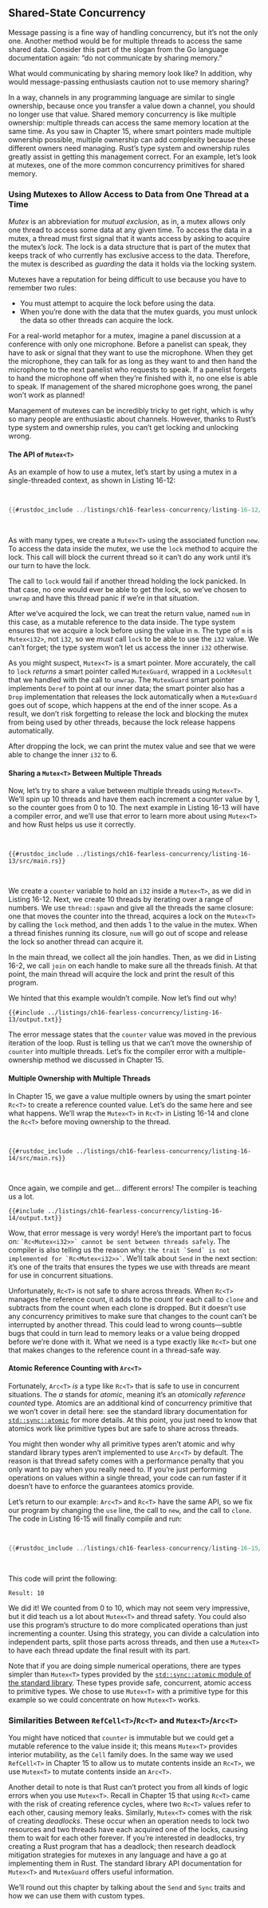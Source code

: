 ## Shared-State Concurrency

Message passing is a fine way of handling concurrency, but it’s not the only
one. Another method would be for multiple threads to access the same shared
data. Consider this part of the slogan from the Go language documentation again:
“do not communicate by sharing memory.”

What would communicating by sharing memory look like? In addition, why would
message-passing enthusiasts caution not to use memory sharing?

In a way, channels in any programming language are similar to single ownership,
because once you transfer a value down a channel, you should no longer use that
value. Shared memory concurrency is like multiple ownership: multiple threads
can access the same memory location at the same time. As you saw in Chapter 15,
where smart pointers made multiple ownership possible, multiple ownership can
add complexity because these different owners need managing. Rust’s type system
and ownership rules greatly assist in getting this management correct. For an
example, let’s look at mutexes, one of the more common concurrency primitives
for shared memory.

### Using Mutexes to Allow Access to Data from One Thread at a Time

_Mutex_ is an abbreviation for _mutual exclusion_, as in, a mutex allows only
one thread to access some data at any given time. To access the data in a mutex,
a thread must first signal that it wants access by asking to acquire the mutex’s
_lock_. The lock is a data structure that is part of the mutex that keeps track
of who currently has exclusive access to the data. Therefore, the mutex is
described as _guarding_ the data it holds via the locking system.

Mutexes have a reputation for being difficult to use because you have to
remember two rules:

* You must attempt to acquire the lock before using the data.
* When you’re done with the data that the mutex guards, you must unlock the data
  so other threads can acquire the lock.

For a real-world metaphor for a mutex, imagine a panel discussion at a
conference with only one microphone. Before a panelist can speak, they have to
ask or signal that they want to use the microphone. When they get the
microphone, they can talk for as long as they want to and then hand the
microphone to the next panelist who requests to speak. If a panelist forgets to
hand the microphone off when they’re finished with it, no one else is able to
speak. If management of the shared microphone goes wrong, the panel won’t work
as planned!

Management of mutexes can be incredibly tricky to get right, which is why so
many people are enthusiastic about channels. However, thanks to Rust’s type
system and ownership rules, you can’t get locking and unlocking wrong.

#### The API of `Mutex<T>`

As an example of how to use a mutex, let’s start by using a mutex in a
single-threaded context, as shown in Listing 16-12:

<Listing number="16-12" file-name="src/main.rs" caption="Exploring the API of `Mutex<T>` in a single-threaded context for simplicity">

```rust
{{#rustdoc_include ../listings/ch16-fearless-concurrency/listing-16-12/src/main.rs}}
```

</Listing>

As with many types, we create a `Mutex<T>` using the associated function `new`.
To access the data inside the mutex, we use the `lock` method to acquire the
lock. This call will block the current thread so it can’t do any work until it’s
our turn to have the lock.

The call to `lock` would fail if another thread holding the lock panicked. In
that case, no one would ever be able to get the lock, so we’ve chosen to
`unwrap` and have this thread panic if we’re in that situation.

After we’ve acquired the lock, we can treat the return value, named `num` in
this case, as a mutable reference to the data inside. The type system ensures
that we acquire a lock before using the value in `m`. The type of `m` is
`Mutex<i32>`, not `i32`, so we _must_ call `lock` to be able to use the `i32`
value. We can’t forget; the type system won’t let us access the inner `i32`
otherwise.

As you might suspect, `Mutex<T>` is a smart pointer. More accurately, the call
to `lock` _returns_ a smart pointer called `MutexGuard`, wrapped in a
`LockResult` that we handled with the call to `unwrap`. The `MutexGuard` smart
pointer implements `Deref` to point at our inner data; the smart pointer also
has a `Drop` implementation that releases the lock automatically when a
`MutexGuard` goes out of scope, which happens at the end of the inner scope. As
a result, we don’t risk forgetting to release the lock and blocking the mutex
from being used by other threads, because the lock release happens
automatically.

After dropping the lock, we can print the mutex value and see that we were able
to change the inner `i32` to 6.

#### Sharing a `Mutex<T>` Between Multiple Threads

Now, let’s try to share a value between multiple threads using `Mutex<T>`. We’ll
spin up 10 threads and have them each increment a counter value by 1, so the
counter goes from 0 to 10. The next example in Listing 16-13 will have a
compiler error, and we’ll use that error to learn more about using `Mutex<T>`
and how Rust helps us use it correctly.

<Listing number="16-13" file-name="src/main.rs" caption="Ten threads each increment a counter guarded by a `Mutex<T>`">

```rust,ignore,does_not_compile
{{#rustdoc_include ../listings/ch16-fearless-concurrency/listing-16-13/src/main.rs}}
```

</Listing>

We create a `counter` variable to hold an `i32` inside a `Mutex<T>`, as we did
in Listing 16-12. Next, we create 10 threads by iterating over a range of
numbers. We use `thread::spawn` and give all the threads the same closure: one
that moves the counter into the thread, acquires a lock on the `Mutex<T>` by
calling the `lock` method, and then adds 1 to the value in the mutex. When a
thread finishes running its closure, `num` will go out of scope and release the
lock so another thread can acquire it.

In the main thread, we collect all the join handles. Then, as we did in Listing
16-2, we call `join` on each handle to make sure all the threads finish. At that
point, the main thread will acquire the lock and print the result of this
program.

We hinted that this example wouldn’t compile. Now let’s find out why!

```console
{{#include ../listings/ch16-fearless-concurrency/listing-16-13/output.txt}}
```

The error message states that the `counter` value was moved in the previous
iteration of the loop. Rust is telling us that we can’t move the ownership of
`counter` into multiple threads. Let’s fix the compiler error with a
multiple-ownership method we discussed in Chapter 15.

#### Multiple Ownership with Multiple Threads

In Chapter 15, we gave a value multiple owners by using the smart pointer
`Rc<T>` to create a reference counted value. Let’s do the same here and see what
happens. We’ll wrap the `Mutex<T>` in `Rc<T>` in Listing 16-14 and clone the
`Rc<T>` before moving ownership to the thread.

<Listing number="16-14" file-name="src/main.rs" caption="Attempting to use `Rc<T>` to allow multiple threads to own the `Mutex<T>`">

```rust,ignore,does_not_compile
{{#rustdoc_include ../listings/ch16-fearless-concurrency/listing-16-14/src/main.rs}}
```

</Listing>

Once again, we compile and get... different errors! The compiler is teaching us
a lot.

```console
{{#include ../listings/ch16-fearless-concurrency/listing-16-14/output.txt}}
```

Wow, that error message is very wordy! Here’s the important part to focus on:
`` `Rc<Mutex<i32>>` cannot be sent between threads safely ``. The compiler is
also telling us the reason why:
`` the trait `Send` is not implemented for
`Rc<Mutex<i32>>` ``. We’ll talk about
`Send` in the next section: it’s one of the traits that ensures the types we use
with threads are meant for use in concurrent situations.

Unfortunately, `Rc<T>` is not safe to share across threads. When `Rc<T>` manages
the reference count, it adds to the count for each call to `clone` and subtracts
from the count when each clone is dropped. But it doesn’t use any concurrency
primitives to make sure that changes to the count can’t be interrupted by
another thread. This could lead to wrong counts—subtle bugs that could in turn
lead to memory leaks or a value being dropped before we’re done with it. What we
need is a type exactly like `Rc<T>` but one that makes changes to the reference
count in a thread-safe way.

#### Atomic Reference Counting with `Arc<T>`

Fortunately, `Arc<T>` _is_ a type like `Rc<T>` that is safe to use in concurrent
situations. The _a_ stands for _atomic_, meaning it’s an _atomically reference
counted_ type. Atomics are an additional kind of concurrency primitive that we
won’t cover in detail here: see the standard library documentation for
[`std::sync::atomic`][atomic]<!-- ignore --> for more details. At this point,
you just need to know that atomics work like primitive types but are safe to
share across threads.

You might then wonder why all primitive types aren’t atomic and why standard
library types aren’t implemented to use `Arc<T>` by default. The reason is that
thread safety comes with a performance penalty that you only want to pay when
you really need to. If you’re just performing operations on values within a
single thread, your code can run faster if it doesn’t have to enforce the
guarantees atomics provide.

Let’s return to our example: `Arc<T>` and `Rc<T>` have the same API, so we fix
our program by changing the `use` line, the call to `new`, and the call to
`clone`. The code in Listing 16-15 will finally compile and run:

<Listing number="16-15" file-name="src/main.rs" caption="Using an `Arc<T>` to wrap the `Mutex<T>` to be able to share ownership across multiple threads">

```rust
{{#rustdoc_include ../listings/ch16-fearless-concurrency/listing-16-15/src/main.rs}}
```

</Listing>

This code will print the following:

<!-- Not extracting output because changes to this output aren't significant;
the changes are likely to be due to the threads running differently rather than
changes in the compiler -->

```text
Result: 10
```

We did it! We counted from 0 to 10, which may not seem very impressive, but it
did teach us a lot about `Mutex<T>` and thread safety. You could also use this
program’s structure to do more complicated operations than just incrementing a
counter. Using this strategy, you can divide a calculation into independent
parts, split those parts across threads, and then use a `Mutex<T>` to have each
thread update the final result with its part.

Note that if you are doing simple numerical operations, there are types simpler
than `Mutex<T>` types provided by the
[`std::sync::atomic` module of the standard library][atomic]<!-- ignore -->.
These types provide safe, concurrent, atomic access to primitive types. We chose
to use `Mutex<T>` with a primitive type for this example so we could concentrate
on how `Mutex<T>` works.

### Similarities Between `RefCell<T>`/`Rc<T>` and `Mutex<T>`/`Arc<T>`

You might have noticed that `counter` is immutable but we could get a mutable
reference to the value inside it; this means `Mutex<T>` provides interior
mutability, as the `Cell` family does. In the same way we used `RefCell<T>` in
Chapter 15 to allow us to mutate contents inside an `Rc<T>`, we use `Mutex<T>`
to mutate contents inside an `Arc<T>`.

Another detail to note is that Rust can’t protect you from all kinds of logic
errors when you use `Mutex<T>`. Recall in Chapter 15 that using `Rc<T>` came
with the risk of creating reference cycles, where two `Rc<T>` values refer to
each other, causing memory leaks. Similarly, `Mutex<T>` comes with the risk of
creating _deadlocks_. These occur when an operation needs to lock two resources
and two threads have each acquired one of the locks, causing them to wait for
each other forever. If you’re interested in deadlocks, try creating a Rust
program that has a deadlock; then research deadlock mitigation strategies for
mutexes in any language and have a go at implementing them in Rust. The standard
library API documentation for `Mutex<T>` and `MutexGuard` offers useful
information.

We’ll round out this chapter by talking about the `Send` and `Sync` traits and
how we can use them with custom types.

[atomic]: ../std/sync/atomic/index.html
